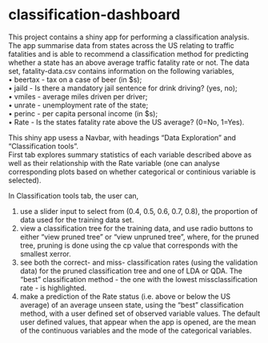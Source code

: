 # classification-dashboard
This project contains a shiny app for performing a classification analysis. The app summarise data from states across the US relating to traffic fatalities and is able to recommend a classification method for predicting whether a state has an above average traffic fatality rate or not. The data set, fatality-data.csv contains information on the following variables,  
• beertax - tax on a case of beer (in $s);  
• jaild - Is there a mandatory jail sentence for drink driving? (yes, no);  
• vmiles - average miles driven per driver;  
• unrate - unemployment rate of the state;  
• perinc - per capita personal income (in $s);  
• Rate - Is the states fatality rate above the US average? (0=No, 1=Yes).  

This shiny app usess a Navbar, with headings “Data Exploration” and “Classification tools”.  
First tab explores summary statistics of each variable described above as well as their relationship with the Rate variable (one can analyse corresponding plots based on whether categorical or continious variable is selected).  

In Classification tools tab, the user can,  

1. use a slider input to select from (0.4, 0.5, 0.6, 0.7, 0.8), the proportion of data used for the training data set.  
2. view a classification tree for the training data, and use radio buttons to either “view pruned tree” or “view unpruned tree”, where, for the pruned tree, pruning is done using the cp value that corresponds with the smallest xerror.  
3. see both the correct- and miss- classification rates (using the validation data) for the pruned classification tree and one of LDA or QDA. The “best” classification method - the one with the lowest missclassification rate - is highlighted.  
4. make a prediction of the Rate status (i.e. above or below the US average) of an average unseen state, using the “best” classification method, with a user defined set of observed variable values. The default user defined values, that appear when the app is opened, are the mean of the continuous variables and the mode of the categorical variables.
